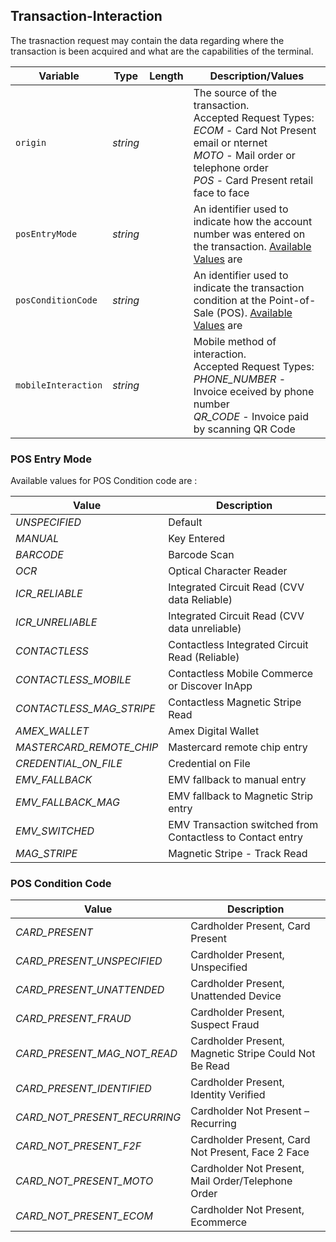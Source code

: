 ## Transaction-Interaction

The trasnaction request may contain the data regarding where the transaction is been acquired and what are the capabilities of the terminal.

| Variable | Type | Length | Description/Values |
| -------- | :--: | :------------: | ------------------ |
| `origin` | *string* |  | The source of the transaction.</br>Accepted Request Types:</br>*ECOM* - Card Not Present email or nternet</br>*MOTO* - Mail order or telephone order</br>*POS* - Card Present retail face to face |
| `posEntryMode` | *string* |  | An identifier used to indicate how the account number was entered on the transaction. [Available Values](#pos-entry-mode) are |
| `posConditionCode` | *string* |  | An identifier used to indicate the transaction condition at the Point-of-Sale (POS). [Available Values](#pos-condition-code) are|
| `mobileInteraction` | *string* |  | Mobile method of interaction.</br>Accepted Request Types:</br>*PHONE_NUMBER* - Invoice eceived by phone number</br>*QR_CODE* - Invoice paid by scanning QR Code|


### POS Entry Mode

Available values for POS Condition code are :

| Value | Description |
|-------|-------------|
| *UNSPECIFIED* | Default |
| *MANUAL* | Key Entered |
| *BARCODE* | Barcode Scan |
| *OCR* | Optical Character Reader |
| *ICR_RELIABLE* | Integrated Circuit Read (CVV data Reliable) |
| *ICR_UNRELIABLE* | Integrated Circuit Read (CVV data unreliable) |
| *CONTACTLESS* | Contactless Integrated Circuit Read (Reliable) |
| *CONTACTLESS_MOBILE* | Contactless Mobile Commerce or Discover InApp |
| *CONTACTLESS_MAG_STRIPE* | Contactless Magnetic Stripe Read |
| *AMEX_WALLET* | Amex Digital Wallet |
| *MASTERCARD_REMOTE_CHIP* | Mastercard remote chip entry |
| *CREDENTIAL_ON_FILE* | Credential on File |
| *EMV_FALLBACK* | EMV fallback to manual entry |
| *EMV_FALLBACK_MAG* | EMV fallback to Magnetic Strip entry |
| *EMV_SWITCHED* | EMV Transaction switched from Contactless to Contact entry |
| *MAG_STRIPE* | Magnetic Stripe - Track Read |


### POS Condition Code

| Value | Description |
|-------|-------------|
| *CARD_PRESENT* | Cardholder Present, Card Present |
| *CARD_PRESENT_UNSPECIFIED* | Cardholder Present, Unspecified |
| *CARD_PRESENT_UNATTENDED* | Cardholder Present, Unattended Device |
| *CARD_PRESENT_FRAUD* | Cardholder Present, Suspect Fraud |
| *CARD_PRESENT_MAG_NOT_READ* | Cardholder Present, Magnetic Stripe Could Not Be Read |
| *CARD_PRESENT_IDENTIFIED* | Cardholder Present, Identity Verified |
| *CARD_NOT_PRESENT_RECURRING* | Cardholder Not Present – Recurring |
| *CARD_NOT_PRESENT_F2F* | Cardholder Present, Card Not Present, Face 2 Face |
| *CARD_NOT_PRESENT_MOTO* | Cardholder Not Present, Mail Order/Telephone Order |
| *CARD_NOT_PRESENT_ECOM* | Cardholder Not Present, Ecommerce |



